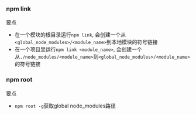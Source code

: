 ### npm link

要点
- 在一个模块的根目录运行`npm link`, 会创建一个从`<global_node_modules>/<module_name>`到本地模块的符号链接
- 在一个项目里运行`npm link <module_name>`, 会创建一个从`./node_modules/<module_name>`到`<global_node_modules>/<module_name>`的符号链接

### npm root

要点
- `npm root -g`获取global node_modules路径
